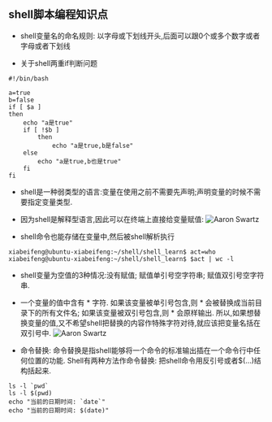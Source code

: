 ## shell脚本编程知识点

* shell变量名的命名规则: 以字母或下划线开头,后面可以跟0个或多个数字或者字母或者下划线

* 关于shell两重if判断问题
```shell
#!/bin/bash

a=true
b=false
if [ $a ]
then
    echo "a是true"
    if [ !$b ]
        then
            echo "a是true,b是false"
    else
        echo "a是true,b也是true"
    fi
fi
```

* shell是一种弱类型的语言:变量在使用之前不需要先声明;声明变量的时候不需要指定变量类型.

* 因为shell是解释型语言,因此可以在终端上直接给变量赋值:
![Aaron Swartz](https://raw.githubusercontent.com/xiabeifeng/study-notes/master/Linux/images/terminal_shell.png)

* shell命令也能存储在变量中,然后被shell解析执行
```shell
xiabeifeng@ubuntu-xiabeifeng:~/shell/shell_learn$ act=who
xiabeifeng@ubuntu-xiabeifeng:~/shell/shell_learn$ $act | wc -l
```

* shell变量为空值的3种情况:没有赋值; 赋值单引号空字符串; 赋值双引号空字符串.
 
* 一个变量的值中含有 * 字符. 如果该变量被单引号包含,则 * 会被替换成当前目录下的所有文件名; 如果该变量被双引号包含,则 * 会原样输出. 所以,如果想替换变量的值,又不希望shell把替换的内容作特殊字符对待,就应该把变量名括在双引号中.
![Aaron Swartz](https://raw.githubusercontent.com/xiabeifeng/study-notes/master/Linux/images/replace_filename.png)

* 命令替换: 命令替换是指shell能够将一个命令的标准输出插在一个命令行中任何位置的功能. Shell有两种方法作命令替换: 把shell命令用反引号或者$(...)结构括起来.
```shell
ls -l `pwd`
ls -l $(pwd)
echo "当前的日期时间: `date`"
echo "当前的日期时间: $(date)"
```

